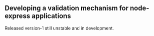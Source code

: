 ## Developing a validation mechanism for node-express applications

Released version-1 still unstable and in development.